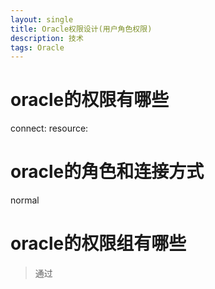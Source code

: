 ```yaml
---
layout: single
title: Oracle权限设计(用户角色权限)
description: 技术
tags: Oracle
---
```


# oracle的权限有哪些
> 
connect:
resource:


# oracle的角色和连接方式
> 
normal



# oracle的权限组有哪些
>通过